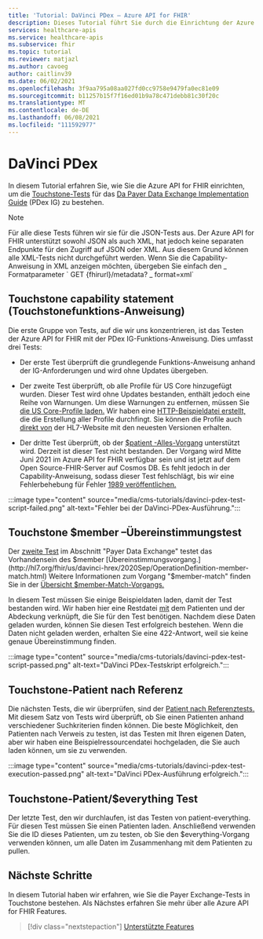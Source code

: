 ```yaml
---
title: 'Tutorial: DaVinci PDex – Azure API for FHIR'
description: Dieses Tutorial führt Sie durch die Einrichtung der Azure API for FHIR, um Tests für den Da Payer Data Exchange Implementation Guide zu bestehen.
services: healthcare-apis
ms.service: healthcare-apis
ms.subservice: fhir
ms.topic: tutorial
ms.reviewer: matjazl
ms.author: cavoeg
author: caitlinv39
ms.date: 06/02/2021
ms.openlocfilehash: 3f9aa795a08aa027fd0cc9758e9479fa0ec81e09
ms.sourcegitcommit: b11257b15f7f16ed01b9a78c471debb81c30f20c
ms.translationtype: MT
ms.contentlocale: de-DE
ms.lasthandoff: 06/08/2021
ms.locfileid: "111592977"
---
```

# <a name="davinci-pdex"></a>DaVinci PDex

In diesem Tutorial erfahren Sie, wie Sie die Azure API for FHIR einrichten, um die [Touchstone-Tests](https://touchstone.aegis.net/touchstone/) für das [Da Payer Data Exchange Implementation Guide](http://hl7.org/fhir/us/davinci-pdex/toc.html) (PDex IG) zu bestehen.

> [!NOTE]
> Für alle diese Tests führen wir sie für die JSON-Tests aus. Der Azure API for FHIR unterstützt sowohl JSON als auch XML, hat jedoch keine separaten Endpunkte für den Zugriff auf JSON oder XML. Aus diesem Grund können alle XML-Tests nicht durchgeführt werden. Wenn Sie die Capability-Anweisung in XML anzeigen möchten, übergeben Sie einfach den \_ Formatparameter \` GET {fhirurl}/metadata? \_ format=xml\`

## <a name="touchstone-capability-statement"></a>Touchstone capability statement (Touchstonefunktions-Anweisung)

Die erste Gruppe von Tests, auf die wir uns konzentrieren, ist das Testen der Azure API for FHIR mit der PDex IG-Funktions-Anweisung. Dies umfasst drei Tests:

* Der erste Test überprüft die grundlegende Funktions-Anweisung anhand der IG-Anforderungen und wird ohne Updates übergeben.

* Der zweite Test überprüft, ob alle Profile für US Core hinzugefügt wurden. Dieser Test wird ohne Updates bestanden, enthält jedoch eine Reihe von Warnungen. Um diese Warnungen zu entfernen, müssen Sie [die US Core-Profile laden.](validation-against-profiles.md) Wir haben eine [HTTP-Beispieldatei erstellt,](https://github.com/microsoft/fhir-server/blob/main/docs/rest/PayerDataExchange/USCore.http) die die Erstellung aller Profile durchfingt. Sie können die Profile auch [direkt von](http://hl7.org/fhir/us/core/STU3.1.1/profiles.html#profiles) der HL7-Website mit den neuesten Versionen erhalten.

* Der dritte Test überprüft, ob der [$patient -Alles-Vorgang](patient-everything.md) unterstützt wird. Derzeit ist dieser Test nicht bestanden. Der Vorgang wird Mitte Juni 2021 im Azure API for FHIR verfügbar sein und ist jetzt auf dem Open Source-FHIR-Server auf Cosmos DB. Es fehlt jedoch in der Capability-Anweisung, sodass dieser Test fehlschlägt, bis wir eine Fehlerbehebung für Fehler [1989 veröffentlichen.](https://github.com/microsoft/fhir-server/issues/1989) 

 
:::image type="content" source="media/cms-tutorials/davinci-pdex-test-script-failed.png" alt-text="Fehler bei der DaVinci-PDex-Ausführung.":::

## <a name="touchstone-member-match-test"></a>Touchstone $member –Übereinstimmungstest

Der [zweite Test](https://touchstone.aegis.net/touchstone/testdefinitions?selectedTestGrp=/FHIRSandbox/DaVinci/FHIR4-0-1-Test/PDEX/PayerExchange/01-Member-Match&activeOnly=false&contentEntry=TEST_SCRIPTS) im Abschnitt "Payer Data Exchange" testet das Vorhandensein des $member [Übereinstimmungsvorgang.](http://hl7.org/fhir/us/davinci-hrex/2020Sep/OperationDefinition-member-match.html) Weitere Informationen zum Vorgang "$member-match" finden Sie in der [Übersicht $member-Match-Vorgangs.](tutorial-member-match.md)

In diesem Test müssen Sie einige Beispieldaten laden, damit der Test bestanden wird. Wir haben hier eine Restdatei [mit](https://github.com/microsoft/fhir-server/blob/main/docs/rest/PayerDataExchange/membermatch.http) dem Patienten und der Abdeckung verknüpft, die Sie für den Test benötigen. Nachdem diese Daten geladen wurden, können Sie diesen Test erfolgreich bestehen. Wenn die Daten nicht geladen werden, erhalten Sie eine 422-Antwort, weil sie keine genaue Übereinstimmung finden.

:::image type="content" source="media/cms-tutorials/davinci-pdex-test-script-passed.png" alt-text="DaVinci PDex-Testskript erfolgreich.":::

## <a name="touchstone-patient-by-reference"></a>Touchstone-Patient nach Referenz

Die nächsten Tests, die wir überprüfen, sind der [Patient nach Referenztests.](https://touchstone.aegis.net/touchstone/testdefinitions?selectedTestGrp=/FHIRSandbox/DaVinci/FHIR4-0-1-Test/PDEX/PayerExchange/02-PatientByReference&activeOnly=false&contentEntry=TEST_SCRIPTS) Mit diesem Satz von Tests wird überprüft, ob Sie einen Patienten anhand verschiedener Suchkriterien finden können. Die beste Möglichkeit, den Patienten nach Verweis zu testen, ist das [](https://github.com/microsoft/fhir-server/blob/main/docs/rest/PayerDataExchange/PDex_Sample_Data.http) Testen mit Ihren eigenen Daten, aber wir haben eine Beispielressourcendatei hochgeladen, die Sie auch laden können, um sie zu verwenden.

:::image type="content" source="media/cms-tutorials/davinci-pdex-test-execution-passed.png" alt-text="DaVinci PDex-Ausführung erfolgreich.":::

## <a name="touchstone-patienteverything-test"></a>Touchstone-Patient/$everything Test

Der letzte Test, den wir durchlaufen, ist das Testen von patient-everything. Für diesen Test müssen Sie einen Patienten laden. Anschließend verwenden Sie die ID dieses Patienten, um zu testen, ob Sie den $everything-Vorgang verwenden können, um alle Daten im Zusammenhang mit dem Patienten zu pullen.

## <a name="next-steps"></a>Nächste Schritte

In diesem Tutorial haben wir erfahren, wie Sie die Payer Exchange-Tests in Touchstone bestehen. Als Nächstes erfahren Sie mehr über alle Azure API for FHIR Features.

>[!div class="nextstepaction"]
>[Unterstützte Features](fhir-features-supported.md)  